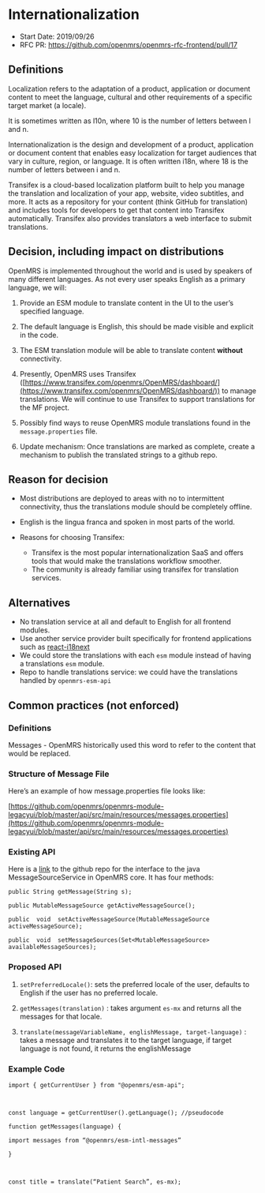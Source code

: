 
# Internationalization

- Start Date: 2019/09/26
- RFC PR: https://github.com/openmrs/openmrs-rfc-frontend/pull/17
	

## Definitions

Localization refers to the adaptation of a product, application or document content to meet the language, cultural and other requirements of a specific target market (a locale).

It is sometimes written as l10n, where 10 is the number of letters between l and n.

  

Internationalization is the design and development of a product, application or document content that enables easy localization for target audiences that vary in culture, region, or language. It is often written i18n, where 18 is the number of letters between i and n.

  

Transifex is a cloud-based localization platform built to help you manage the translation and localization of your app, website, video subtitles, and more. It acts as a repository for your content (think GitHub for translation) and includes tools for developers to get that content into Transifex automatically. Transifex also provides translators a web interface to submit translations.

  

## Decision, including impact on distributions

OpenMRS is implemented throughout the world and is used by speakers of many different languages. As not every user speaks English as a primary language, we will:

1.  Provide an ESM module to translate content in the UI to the user’s specified language.
    
2.  The default language is English, this should be made visible and explicit in the code.
    
3.  The ESM translation module will be able to translate content **without** connectivity.
    
4.  Presently, OpenMRS uses Transifex ([https://www.transifex.com/openmrs/OpenMRS/dashboard/](https://www.transifex.com/openmrs/OpenMRS/dashboard/)) to manage translations. We will continue to use Transifex to support translations for the MF project.
    
5.  Possibly find ways to reuse OpenMRS module translations found in the `message.properties` file.

7.  Update mechanism: Once translations are marked as complete, create a mechanism to publish the translated strings to a github repo. 
    

## Reason for decision

- Most distributions are deployed to areas with no to intermittent connectivity, thus the translations module should be completely offline.

- English is the lingua franca and spoken in most parts of the world.

- Reasons for choosing Transifex:
	 - Transifex is the most popular internationalization SaaS and offers tools that would make the translations workflow smoother.
	 - The community is already familiar using transifex for translation services.


## Alternatives
- No translation service at all and default to English for all frontend modules.
-  Use another service provider built specifically for frontend applications such as [react-i18next](https://github.com/i18next/react-i18next)
- We could store the translations with each `esm` module instead of having a translations `esm` module.
- Repo to handle translations service: we could have the translations handled by `openmrs-esm-api`


## Common practices (not enforced)


### Definitions

Messages - OpenMRS historically used this word to refer to the content that would be replaced.

  
### Structure of Message File

Here’s an example of how message.properties file looks like:

[https://github.com/openmrs/openmrs-module-legacyui/blob/master/api/src/main/resources/messages.properties](https://github.com/openmrs/openmrs-module-legacyui/blob/master/api/src/main/resources/messages.properties)


### Existing API

Here is a [link](https://github.com/openmrs/openmrs-core/blob/master/api/src/main/java/org/openmrs/messagesource/MessageSourceService.java) to the github repo for the interface to the java MessageSourceService in OpenMRS core. It has four methods:

    public String getMessage(String s);
    
    public MutableMessageSource getActiveMessageSource();
    
    public  void  setActiveMessageSource(MutableMessageSource activeMessageSource);
    
    public  void  setMessageSources(Set<MutableMessageSource>  availableMessageSources);

  

### Proposed API

1.  `setPreferredLocale()`: sets the preferred locale of the user, defaults to English if the user has no preferred locale.
    
2.  `getMessages(translation)` : takes argument `es-mx` and returns all the messages for that locale.
    
3.  `translate(messageVariableName, englishMessage, target-language)` : takes a message and translates it to the target language, if target language is not found, it returns the englishMessage
    

  
  

### Example Code

    import { getCurrentUser } from "@openmrs/esm-api";
    
      
    
    const language = getCurrentUser().getLanguage(); //pseudocode
    
    function getMessages(language) {
    
    import messages from “@openmrs/esm-intl-messages”
    
    }
    
      
    
    const title = translate(“Patient Search”, es-mx);


